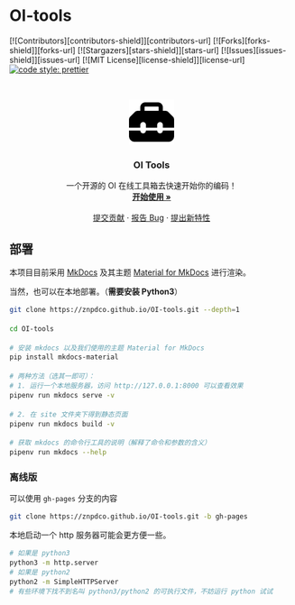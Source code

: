 # OI-tools

<!-- PROJECT SHIELDS -->

[![Contributors][contributors-shield]][contributors-url]
[![Forks][forks-shield]][forks-url]
[![Stargazers][stars-shield]][stars-url]
[![Issues][issues-shield]][issues-url]
[![MIT License][license-shield]][license-url]
[![code style: prettier](https://img.shields.io/badge/code_style-prettier-ff69b4.svg?style=flat-square)](https://github.com/prettier/prettier)

<!-- PROJECT LOGO -->
<br />

<p align="center">
  <a href="https://github.com/ZnPdCo/OI-tools">
    <img src="docs/assets/logo.svg" alt="Logo" width="80" height="80">
  </a>

  <h3 align="center">OI Tools</h3>
  <p align="center">
    一个开源的 OI 在线工具箱去快速开始你的编码！
    <br />
    <a href="https://znpdco.github.io/OI-tools/"><strong>开始使用 »</strong></a>
    <br />
    <br />
    <a href="https://github.com/ZnPdCo/OI-tools/pulls">提交贡献</a>
    ·
    <a href="https://github.com/ZnPdCo/OI-tools/issues">报告 Bug</a>
    ·
    <a href="https://github.com/ZnPdCo/OI-tools/issues">提出新特性</a>
  </p>

</p>

## 部署

本项目目前采用 [MkDocs](https://github.com/mkdocs/mkdocs) 及其主题 [Material for MkDocs](https://squidfunk.github.io/mkdocs-material/) 进行渲染。

当然，也可以在本地部署。（**需要安装 Python3**）

```bash
git clone https://znpdco.github.io/OI-tools.git --depth=1

cd OI-tools

# 安装 mkdocs 以及我们使用的主题 Material for MkDocs
pip install mkdocs-material

# 两种方法（选其一即可）：
# 1. 运行一个本地服务器，访问 http://127.0.0.1:8000 可以查看效果
pipenv run mkdocs serve -v

# 2. 在 site 文件夹下得到静态页面
pipenv run mkdocs build -v

# 获取 mkdocs 的命令行工具的说明（解释了命令和参数的含义）
pipenv run mkdocs --help
```

### 离线版

可以使用 `gh-pages` 分支的内容

```bash
git clone https://znpdco.github.io/OI-tools.git -b gh-pages
```

本地启动一个 http 服务器可能会更方便一些。

```bash
# 如果是 python3
python3 -m http.server
# 如果是 python2
python2 -m SimpleHTTPServer
# 有些环境下找不到名叫 python3/python2 的可执行文件，不妨运行 python 试试
```
